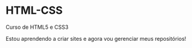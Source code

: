 # HTML-CSS
 Curso de HTML5 e CSS3

 Estou aprendendo a criar sites e agora vou gerenciar meus repositórios!
